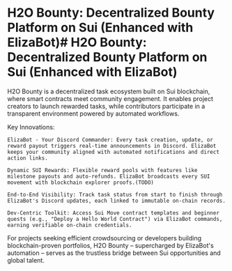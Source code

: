 # H2O Bounty: Decentralized Bounty Platform on Sui (Enhanced with ElizaBot)# H2O Bounty: Decentralized Bounty Platform on Sui (Enhanced with ElizaBot)
H2O Bounty is a decentralized task ecosystem built on Sui blockchain, where smart contracts meet community engagement. It enables project creators to launch rewarded tasks, while contributors participate in a transparent environment powered by automated workflows.

Key Innovations:

    ElizaBot - Your Discord Commander: Every task creation, update, or reward payout triggers real-time announcements in Discord. ElizaBot keeps your community aligned with automated notifications and direct action links.

    Dynamic SUI Rewards: Flexible reward pools with features like milestone payouts and auto-refunds. ElizaBot broadcasts every SUI movement with blockchain explorer proofs.(TODO)

    End-to-End Visibility: Track task status from start to finish through ElizaBot's Discord updates, each linked to immutable on-chain records.

    Dev-Centric Toolkit: Access Sui Move contract templates and beginner quests (e.g., "Deploy a Hello World Contract") via ElizaBot commands, earning verifiable on-chain credentials.

For projects seeking efficient crowdsourcing or developers building blockchain-proven portfolios, H2O Bounty – supercharged by ElizaBot's automation – serves as the trustless bridge between Sui opportunities and global talent.
